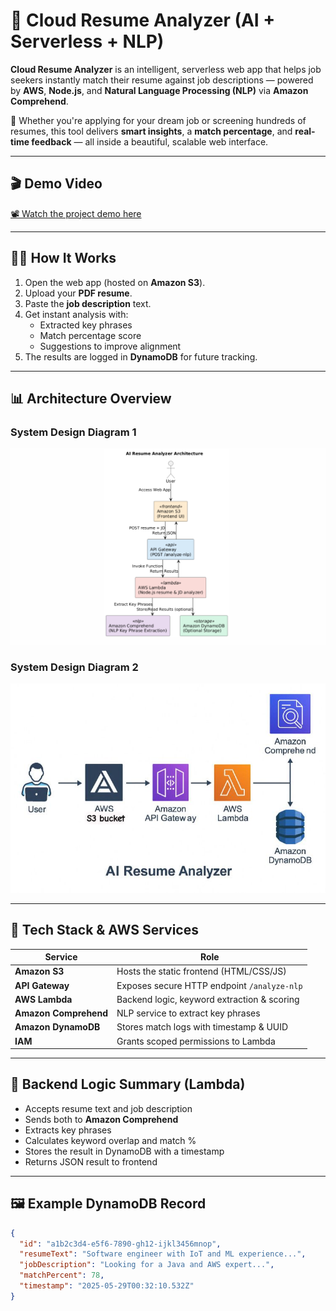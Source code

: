 # 🧠 Cloud Resume Analyzer (AI + Serverless + NLP)

**Cloud Resume Analyzer** is an intelligent, serverless web app that helps job seekers instantly match their resume against job descriptions — powered by **AWS**, **Node.js**, and **Natural Language Processing (NLP)** via **Amazon Comprehend**.

🚀 Whether you're applying for your dream job or screening hundreds of resumes, this tool delivers **smart insights**, a **match percentage**, and **real-time feedback** — all inside a beautiful, scalable web interface.

---

## 🎬 Demo Video  
[📽️ Watch the project demo here](https://drive.google.com/file/d/1MQH6g_TEzLc6Ne2IhBCc7I128oAc1mC_/view?usp=sharing)

---

## 🧑‍💻 How It Works

1. Open the web app (hosted on **Amazon S3**).
2. Upload your **PDF resume**.
3. Paste the **job description** text.
4. Get instant analysis with:
   - Extracted key phrases
   - Match percentage score
   - Suggestions to improve alignment
5. The results are logged in **DynamoDB** for future tracking.

---

## 📊 Architecture Overview

### System Design Diagram 1  
![Architecture 1](Architecture%201.png)

### System Design Diagram 2  
![Architecture 2](Architecture%202.jpg)

---

## 🔧 Tech Stack & AWS Services

| Service           | Role                                        |
|------------------|---------------------------------------------|
| **Amazon S3**     | Hosts the static frontend (HTML/CSS/JS)     |
| **API Gateway**   | Exposes secure HTTP endpoint `/analyze-nlp` |
| **AWS Lambda**    | Backend logic, keyword extraction & scoring |
| **Amazon Comprehend** | NLP service to extract key phrases    |
| **Amazon DynamoDB** | Stores match logs with timestamp & UUID |
| **IAM**           | Grants scoped permissions to Lambda         |

---

## 🧩 Backend Logic Summary (Lambda)

- Accepts resume text and job description
- Sends both to **Amazon Comprehend**
- Extracts key phrases
- Calculates keyword overlap and match %
- Stores the result in DynamoDB with a timestamp
- Returns JSON result to frontend

---

## 🖼️ Example DynamoDB Record

```json
{
  "id": "a1b2c3d4-e5f6-7890-gh12-ijkl3456mnop",
  "resumeText": "Software engineer with IoT and ML experience...",
  "jobDescription": "Looking for a Java and AWS expert...",
  "matchPercent": 78,
  "timestamp": "2025-05-29T00:32:10.532Z"
}
